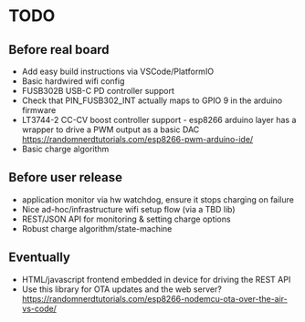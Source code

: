 # TODO

## Before real board

* Add easy build instructions via VSCode/PlatformIO
* Basic hardwired wifi config
* FUSB302B USB-C PD controller support
* Check that PIN_FUSB302_INT actually maps to GPIO 9 in the arduino firmware
* LT3744-2 CC-CV boost controller support - esp8266 arduino layer has a wrapper to drive a PWM output as a basic DAC https://randomnerdtutorials.com/esp8266-pwm-arduino-ide/
* Basic charge algorithm

## Before user release

* application monitor via hw watchdog, ensure it stops charging on failure
* Nice ad-hoc/infrastructure wifi setup flow (via a TBD lib)
* REST/JSON API for monitoring & setting charge options
* Robust charge algorithm/state-machine

## Eventually

* HTML/javascript frontend embedded in device for driving the REST API
* Use this library for OTA updates and the web server? https://randomnerdtutorials.com/esp8266-nodemcu-ota-over-the-air-vs-code/
  